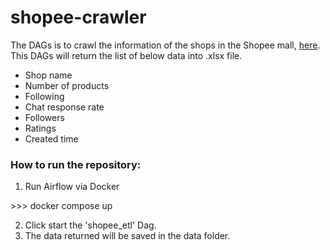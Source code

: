 # shopee-crawler
The DAGs is to crawl the information of the shops in the Shopee mall, [here](https://elixirschool.com/en/lessons/basics/basics/). This DAGs will return the list of below data into .xlsx file.
- Shop name
- Number of products
- Following
- Chat response rate
- Followers
- Ratings
- Created time

### How to run the repository:
1. Run Airflow via Docker

\>>> docker compose up

2. Click start the 'shopee_etl' Dag.
3. The data returned will be saved in the data folder.
